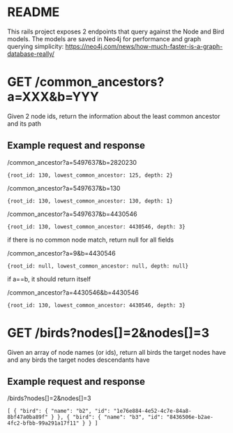 # README

This rails project exposes 2 endpoints that query against the Node and Bird models. The models are saved in Neo4j for performance and graph querying simplicity:
https://neo4j.com/news/how-much-faster-is-a-graph-database-really/

# GET /common_ancestors?a=XXX&b=YYY
Given 2 node ids, return the information about the least common ancestor and its path

## Example request and response
/common_ancestor?a=5497637&b=2820230  

`{root_id: 130, lowest_common_ancestor: 125, depth: 2} `

/common_ancestor?a=5497637&b=130  

`{root_id: 130, lowest_common_ancestor: 130, depth: 1} `

/common_ancestor?a=5497637&b=4430546  

`{root_id: 130, lowest_common_ancestor: 4430546, depth: 3} `

if there is no common node match, return null for all fields

/common_ancestor?a=9&b=4430546 

`{root_id: null, lowest_common_ancestor: null, depth: null} `

if a==b, it should return itself 

/common_ancestor?a=4430546&b=4430546  

`{root_id: 130, lowest_common_ancestor: 4430546, depth: 3} `

# GET /birds?nodes[]=2&nodes[]=3
Given an array of node names (or ids), return all birds the target nodes have and any birds the target nodes descendants have

## Example request and response
/birds?nodes[]=2&nodes[]=3

`[
    {
        "bird": {
            "name": "b2",
            "id": "1e76e884-4e52-4c7e-84a8-8bf47a0ba89f"
        }
    },
    {
        "bird": {
            "name": "b3",
            "id": "8436506e-b2ae-4fc2-bfbb-99a291a17f11"
        }
    }
]`
